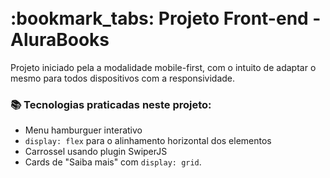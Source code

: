 <h1 aling="center">
    <br>:bookmark_tabs: Projeto Front-end - AluraBooks
</h1>

Projeto iniciado pela a modalidade mobile-first, com o intuito de adaptar o mesmo para todos dispositivos com a responsividade.

### :books: Tecnologias praticadas neste projeto:
- Menu hamburguer interativo
- `display: flex` para o alinhamento horizontal dos elementos
- Carrossel usando plugin SwiperJS
- Cards de "Saiba mais" com `display: grid`.

